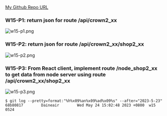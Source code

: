 [My Github Repo URL](https://github.com/Daineair/1112-2A-db-demo-410410228)

### W15-P1: return json for route /api/crown2_xx

![w15-p1.png](https://jiewhttktusvivcyqnki.supabase.co/storage/v1/object/public/demo_28/md_28_img/w15-p1.png?t=2023-05-24T06%3A25%3A21.231Z)

### W15-P2: return json for route /api/crown2_xx/shop2_xx

![w15-p2.png](https://jiewhttktusvivcyqnki.supabase.co/storage/v1/object/public/demo_28/md_28_img/w15-p2.png?t=2023-05-24T06%3A25%3A57.987Z)

### W15-P3: From React client, implement route /node_shop2_xx to get data from node server using route /api/crown2_xx/shop2_xx
 
![w15-p3.png](https://jiewhttktusvivcyqnki.supabase.co/storage/v1/object/public/demo_28/md_28_img/w15-p3.png?t=2023-05-24T10%3A04%3A06.463Z)

```
$ git log --pretty=format:"%h%x09%an%x09%ad%x09%s" --after="2023-5-23"
68b80817        Daineair        Wed May 24 15:02:48 2023 +0800  w15 0524
```
